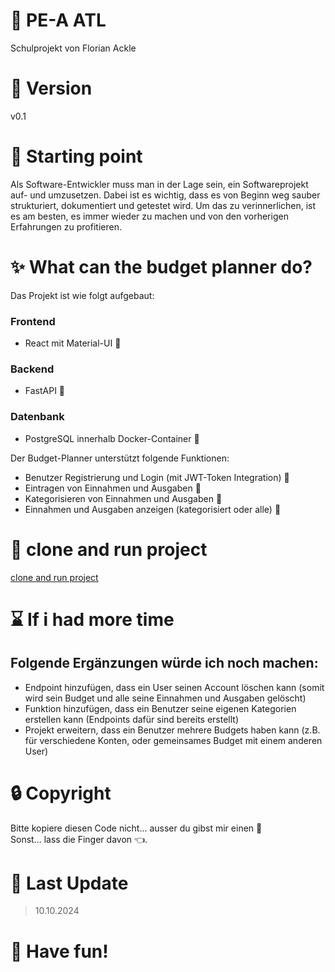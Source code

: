 # :page_facing_up: PE-A ATL

Schulprojekt von Florian Ackle

# :bookmark: Version

v0.1

# :construction_worker: Starting point

Als Software-Entwickler muss man in der Lage sein, ein Softwareprojekt auf- und umzusetzen. Dabei ist es wichtig, dass es von Beginn weg sauber strukturiert, dokumentiert und getestet wird. Um das zu verinnerlichen, ist es am besten, es immer wieder zu machen und von den vorherigen Erfahrungen zu profitieren.

# :sparkles: What can the budget planner do?

Das Projekt ist wie folgt aufgebaut:
### Frontend
- React mit Material-UI :lipstick:

### Backend
- FastAPI :rocket:

### Datenbank
- PostgreSQL innerhalb Docker-Container :whale2:

Der Budget-Planner unterstützt folgende Funktionen:
- Benutzer Registrierung und Login (mit JWT-Token Integration) :closed_lock_with_key:
- Eintragen von Einnahmen und Ausgaben :money_with_wings:
- Kategorisieren von Einnahmen und Ausgaben :bookmark:
- Einnahmen und Ausgaben anzeigen (kategorisiert oder alle) :scroll:

# :rocket: clone and run project
[clone and run project](knowledgebase/CLONE-PROJECT.md)

# :hourglass: If i had more time

## Folgende Ergänzungen würde ich noch machen:
- Endpoint hinzufügen, dass ein User seinen Account löschen kann (somit wird sein Budget und alle seine Einnahmen und Ausgaben gelöscht)
- Funktion hinzufügen, dass ein Benutzer seine eigenen Kategorien erstellen kann (Endpoints dafür sind bereits erstellt)
- Projekt erweitern, dass ein Benutzer mehrere Budgets haben kann (z.B. für verschiedene Konten, oder gemeinsames Budget mit einem anderen User)

# :lock: Copyright

Bitte kopiere diesen Code nicht... ausser du gibst mir einen :cookie:
</br>
Sonst... lass die Finger davon :point_left:.

# :date: Last Update

> 10.10.2024

# :tada: Have fun!